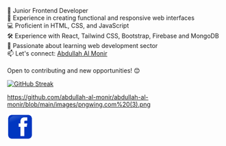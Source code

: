 👋 Junior Frontend Developer
<br/>
🚀 Experience in creating functional and responsive web interfaces
<br/>
💻 Proficient in HTML, CSS, and JavaScript
<br/>
🛠️ Experience with React, Tailwind CSS, Bootstrap, Firebase and MongoDB
<br/>
🌱 Passionate about learning web development sector
<br/>
📫 Let's connect: <a href="https://www.linkedin.com/in/aam364/">Abdullah Al Monir</a>
<br/><br/>
Open to contributing and new opportunities! 😊

[![GitHub Streak](https://streak-stats.demolab.com/?user=abdullah-al-monir&theme=chartreuse-dark)](https://git.io/streak-stats)


https://github.com/abdullah-al-monir/abdullah-al-monir/blob/main/images/pngwing.com%20(3).png

[![The San Juan Mountains are beautiful!](/images/logoFB.png "San Juan Mountains")](https://www.facebook.com/aam364)